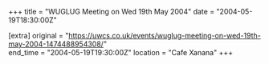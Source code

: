 +++
title = "WUGLUG Meeting on Wed 19th May 2004"
date = "2004-05-19T18:30:00Z"

[extra]
original = "https://uwcs.co.uk/events/wuglug-meeting-on-wed-19th-may-2004-1474488954308/"    
end_time = "2004-05-19T19:30:00Z"
location = "Cafe Xanana"
+++



